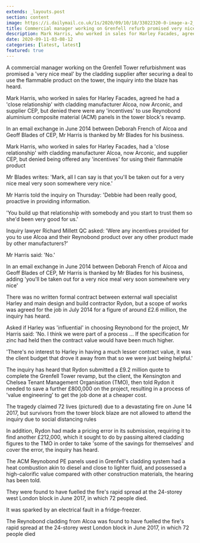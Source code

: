 ```yaml
---
extends: _layouts.post
section: content
image: https://i.dailymail.co.uk/1s/2020/09/10/18/33022320-0-image-a-2_1599759477159.jpg 
title: Commercial manager working on Grenfell refurb promised very nice meal by cladding supplier 
description: Mark Harris, who worked in sales for Harley Facades, agreed he had a close relationship with cladding manufacturer Alcoa, now Arconic, and supplier CEP. 
date: 2020-09-11-03-08-12 
categories: [latest, latest] 
featured: true 
--- 
```

A commercial manager working on the Grenfell Tower refurbishment was promised a 'very nice meal' by the cladding supplier after securing a deal to use the flammable product on the tower, the inquiry into the blaze has heard.

Mark Harris, who worked in sales for Harley Facades, agreed he had a 'close relationship' with cladding manufacturer Alcoa, now Arconic, and supplier CEP, but denied there were any 'incentives' to use Reynobond aluminium composite material (ACM) panels in the tower block's revamp.

In an email exchange in June 2014 between Deborah French of Alcoa and Geoff Blades of CEP, Mr Harris is thanked by Mr Blades for his business.

Mark Harris, who worked in sales for Harley Facades, had a 'close relationship' with cladding manufacturer Alcoa, now Arconic, and supplier CEP, but denied being offered any 'incentives' for using their flammable product

Mr Blades writes: 'Mark, all I can say is that you'll be taken out for a very nice meal very soon somewhere very nice.'

Mr Harris told the inquiry on Thursday: 'Debbie had been really good, proactive in providing information.

'You build up that relationship with somebody and you start to trust them so she'd been very good for us.'

Inquiry lawyer Richard Millett QC asked: 'Were any incentives provided for you to use Alcoa and their Reynobond product over any other product made by other manufacturers?'

Mr Harris said: 'No.'

In an email exchange in June 2014 between Deborah French of Alcoa and Geoff Blades of CEP, Mr Harris is thanked by Mr Blades for his business, adding 'you'll be taken out for a very nice meal very soon somewhere very nice'

There was no written formal contract between external wall specialist Harley and main design and build contractor Rydon, but a scope of works was agreed for the job in July 2014 for a figure of around £2.6 million, the inquiry has heard.

Asked if Harley was 'influential' in choosing Reynobond for the project, Mr Harris said: 'No. I think we were part of a process ... If the specification for zinc had held then the contract value would have been much higher.

'There's no interest to Harley in having a much lesser contract value, it was the client budget that drove it away from that so we were just being helpful.'

The inquiry has heard that Rydon submitted a £9.2 million quote to complete the Grenfell Tower revamp, but the client, the Kensington and Chelsea Tenant Management Organisation (TMO), then told Rydon it needed to save a further £800,000 on the project, resulting in a process of 'value engineering' to get the job done at a cheaper cost.

The tragedy claimed 72 lives (pictured) due to a devastating fire on June 14 2017, but survivors from the tower block blaze are not allowed to attend the inquiry due to social distancing rules

In addition, Rydon had made a pricing error in its submission, requiring it to find another £212,000, which it sought to do by passing altered cladding figures to the TMO in order to take 'some of the savings for themselves' and cover the error, the inquiry has heard.

The ACM Reynobond PE panels used in Grenfell's cladding system had a heat combustion akin to diesel and close to lighter fluid, and possessed a high-calorific value compared with other construction materials, the hearing has been told.

They were found to have fuelled the fire's rapid spread at the 24-storey west London block in June 2017, in which 72 people died.

It was sparked by an electrical fault in a fridge-freezer.

The Reynobond cladding from Alcoa was found to have fuelled the fire's rapid spread at the 24-storey west London block in June 2017, in which 72 people died


